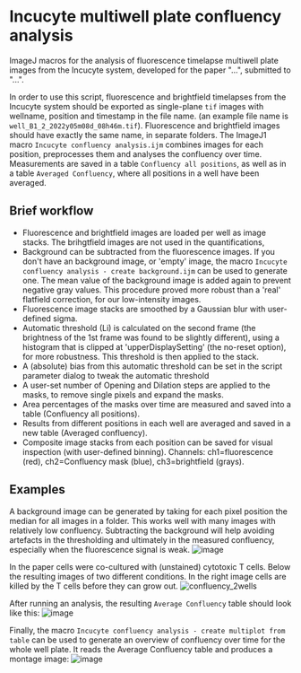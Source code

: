 # Incucyte multiwell plate confluency analysis
ImageJ macros for the analysis of fluorescence timelapse multiwell plate images from the Incucyte system, developed for the paper "...", submitted to "...".

In order to use this script, fluorescence and brightfield timelapses from the Incucyte system should be exported as single-plane `tif` images with wellname, position and timestamp in the file name. (an example file name is `well_B1_2_2022y05m08d_08h46m.tif`). Fluorescence and brightfield images should have exactly the same name, in separate folders.  The ImageJ1 macro `Incucyte confluency analysis.ijm` combines images for each position, preprocesses them and analyses the confluency over time. Measurements are saved in a table `Confluency all positions`, as well as in a table `Averaged Confluency`, where all positions in a well have been averaged.

## Brief workflow
- Fluorescence and brightfield images are loaded per well as image stacks. The brihgtfield images are not used in the quantifications, 
- Background can be subtracted from the fluorescence images. If you don't have an background image, or 'empty' image, the macro `Incucyte confluency analysis - create background.ijm` can be used to generate one. The mean value of the background image is added again to prevent negative gray values. This procedure proved more robust than a 'real' flatfield correction, for our low-intensity images.
- Fluorescence image stacks are smoothed by a Gaussian blur with user-defined sigma.
- Automatic threshold (Li) is calculated on the second frame (the brightness of the 1st frame was found to be slightly different), using a histogram that is clipped at 'upperDisplaySetting' (the no-reset option), for more robustness. This threshold is then applied to the stack.
- A (absolute) bias from this automatic threshold can be set in the script parameter dialog to tweak the automatic threshold
- A user-set number of Opening and Dilation steps are applied to the masks, to remove single pixels and expand the masks.
- Area percentages of the masks over time are measured and saved into a table (Confluency all positions).
- Results from different positions in each well are averaged and saved in a new table (Averaged confluency).
- Composite image stacks from each position can be saved for visual inspection (with user-defined binning). Channels: ch1=fluorescence (red), ch2=Confluency mask (blue), ch3=brightfield (grays).

## Examples

A background image can be generated by taking for each pixel position the median for all images in a folder. This works well with many images with relatively low confluency. Subtracting the background will help avoiding artefacts in the thresholding and ultimately in the measured confluency, especially when the fluorescence signal is weak.
![image](https://github.com/user-attachments/assets/a6324dc3-a87a-47fd-b387-3ba5679f64c9)

In the paper cells were co-cultured with (unstained) cytotoxic T cells. Below the resulting images of two different conditions. In the right image cells are killed by the T cells before they can grow out.
![confluency_2wells](https://github.com/user-attachments/assets/4c2d107f-82ab-454b-8a64-f5e2aa4761d6)

After running an analysis, the resulting `Average Confluency` table should look like this:
![image](https://github.com/user-attachments/assets/841debb9-f6c4-41cf-94c7-6ef4b077fa04)

Finally, the macro `Incucyte confluency analysis - create multiplot from table` can be used to generate an overview of confluency over time for the whole well plate. It reads the Average Confluency table and produces a montage image:
![image](https://github.com/user-attachments/assets/16478fef-e6f4-43e9-8441-33ae8971aa01)

